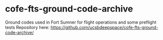 cofe-fts-ground-code-archive
============================

Ground codes used in Fort Sumner for flight operations and some preflight tests
Repository here:
https://github.com/ucsbdeepspace/cofe-fts-ground-code-archive/
